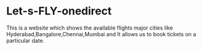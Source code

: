 # Let-s-FLY-onedirect
This is a website which shows the available flights major cities like Hyderabad,Bangalore,Chennai,Mumbai and It allows us to book tickets on a particular date.
